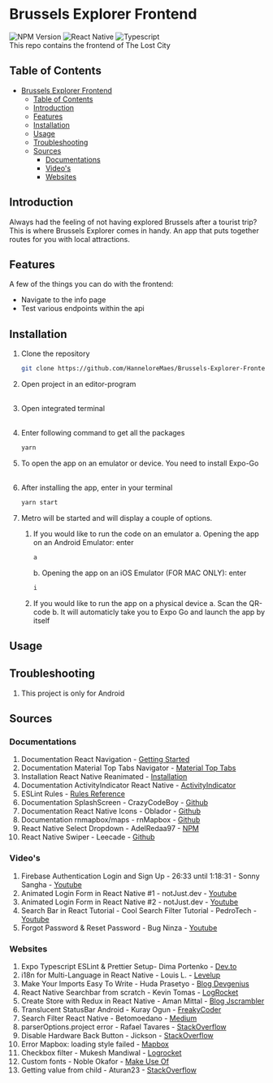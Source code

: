 # Brussels Explorer Frontend
![NPM Version](https://img.shields.io/badge/NPM%20Version-9.6.0-blue)
![React Native](https://img.shields.io/badge/React%20Native-0.70.6-blue)
![Typescript](https://img.shields.io/badge/Typescript-4.8.3-blue) 
<br /> This repo contains the frontend of The Lost City

## Table of Contents

- [Brussels Explorer Frontend](#brussels-explorer-frontend)
	- [Table of Contents](#table-of-contents)
	- [Introduction](#introduction)
	- [Features](#features)
	- [Installation](#installation)
	- [Usage](#usage)
	- [Troubleshooting](#troubleshooting)
	- [Sources](#sources)
		- [Documentations](#documentations)
		- [Video's](#videos)
		- [Websites](#websites)

<!-- END doctoc generated TOC please keep comment here to allow auto update -->

## Introduction

Always had the feeling of not having explored Brussels after a tourist trip? This is where Brussels Explorer comes in handy. 
An app that puts together routes for you with local attractions.

## Features

A few of the things you can do with the frontend:

* Navigate to the info page
* Test various endpoints within the api 

## Installation

1. Clone the repository
   ```sh
   git clone https://github.com/HanneloreMaes/Brussels-Explorer-Frontend.git
   ```

2. Open project in an editor-program<br /><br />

3. Open integrated terminal<br /><br />
   
4. Enter following command to get all the packages <br />
      ```sh
      yarn
      ```
     
5. To open the app on an emulator or device. You need to install Expo-Go<br /><br />
6. After installing the app, enter in your terminal
   	  ```sh
      yarn start
      ```
7. Metro will be started and will display a couple of options.
   1. If you would like to run the code on an emulator
      a. Opening the app on an Android Emulator: enter
		```sh
		a
      	```
	  b. Opening the app on an iOS Emulator (FOR MAC ONLY): enter
	  ```sh
      i
      ```
   2. If you would like to run the app on a physical device 
      a. Scan the QR-code
      b. It will automaticly take you to Expo Go and launch the app by itself



## Usage

## Troubleshooting
1. This project is only for Android

## Sources
### Documentations
1. Documentation React Navigation - [Getting Started](https://reactnavigation.org/docs/getting-started)
2. Documentation Material Top Tabs Navigator - [Material Top Tabs](https://reactnavigation.org/docs/material-top-tab-navigator/)
3. Installation React Native Reanimated - [Installation](https://docs.swmansion.com/react-native-reanimated/docs/fundamentals/installation)
4. Documentation ActivityIndicator React Native - [ActivityIndicator](https://reactnative.dev/docs/activityindicator)
5. ESLint Rules - [Rules Reference](https://eslint.org/docs/latest/rules/)
6. Documentation SplashScreen - CrazyCodeBoy - [Github](https://github.com/crazycodeboy/react-native-splash-screen)
7. Documentation React Native Icons - Oblador - [Github](https://github.com/oblador/react-native-vector-icons)
8. Documentation rnmapbox/maps - rnMapbox - [Github](https://github.com/rnmapbox/maps)
9. React Native Select Dropdown - AdelRedaa97 - [NPM](https://www.npmjs.com/package/react-native-select-dropdown)
10. React Native Swiper - Leecade - [Github](https://github.com/leecade/react-native-swiper)
   

### Video's
1. Firebase Authentication Login and Sign Up - 26:33 until 1:18:31 - Sonny Sangha - [Youtube](https://www.youtube.com/watch?v=MJzmZ9qmdaE)
2. Animated Login Form in React Native #1 - notJust.dev - [Youtube](https://www.youtube.com/watch?v=dj0zN72phDo)
3. Animated Login Form in React Native #2 - notJust.dev - [Youtube](https://www.youtube.com/watch?v=onGpjt4mQdE)
4. Search Bar in React Tutorial - Cool Search Filter Tutorial - PedroTech - [Youtube](https://www.youtube.com/watch?v=x7niho285qs)
5. Forgot Password & Reset Password - Bug Ninza - [Youtube](https://www.youtube.com/watch?v=onW84a_p4VA)

### Websites
1. Expo Typescript ESLint & Prettier Setup- Dima Portenko - [Dev.to](https://dev.to/dimaportenko/expo-typescript-eslint-prettier-initial-setup-54d3)
2. i18n for Multi-Language in React Native - Louis L. - [Levelup](https://levelup.gitconnected.com/complete-i18n-guide-to-support-multi-language-for-your-react-native-app-c5ea4e0fa5b3)
3. Make Your Imports Easy To Write - Huda Prasetyo - [Blog Devgenius](https://blog.devgenius.io/react-native-make-your-imports-easy-to-write-bcb13c0b6c7e)
4. React Native Searchbar from scratch - Kevin Tomas - [LogRocket](https://blog.logrocket.com/create-react-native-search-bar-from-scratch/)
5. Create Store with Redux in React Native - Aman Mittal - [Blog Jscrambler](https://blog.jscrambler.com/how-to-use-redux-persist-in-react-native-with-asyncstorage)
6. Translucent StatusBar Android - Kuray Ogun - [FreakyCoder](https://freakycoder.com/react-native-notes-23-how-to-translucent-statusbar-1b8b7a44139f)
7. Search Filter React Native - Betomoedano - [Medium](https://medium.com/@betomoedano01/search-filter-react-native-search-bar-tutorial-fe3069fa55b5)
8. parserOptions.project error - Rafael Tavares - [StackOverflow](https://stackoverflow.com/questions/58510287/parseroptions-project-has-been-set-for-typescript-eslint-parser)
9. Disable Hardware Back Button - Jickson - [StackOverflow](https://stackoverflow.com/a/40146089)
10. Error Mapbox: loading style failed - [Mapbox](https://docs.mapbox.com/help/glossary/style-url/)
11. Checkbox filter - Mukesh Mandiwal - [Logrocket](https://blog.logrocket.com/adding-checkboxes-tables-react-native-app/)
12. Custom fonts - Noble Okafor - [Make Use Of](https://www.makeuseof.com/react-native-custom-fonts-usage-guide/)
13. Getting value from child - Aturan23 - [StackOverflow](https://stackoverflow.com/users/12882723/aturan23)